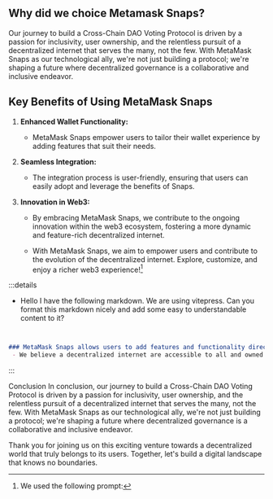 ## Why did we choice Metamask Snaps?

 Our journey to build a Cross-Chain DAO Voting Protocol is driven by a passion for inclusivity, user ownership, and the relentless pursuit of a decentralized internet that serves the many, not the few. With MetaMask Snaps as our technological ally, we're not just building a protocol; we're shaping a future where decentralized governance is a collaborative and inclusive endeavor.


## Key Benefits of Using MetaMask Snaps

1. **Enhanced Wallet Functionality:**
   - MetaMask Snaps empower users to tailor their wallet experience by adding features that suit their needs.

2. **Seamless Integration:**
   - The integration process is user-friendly, ensuring that users can easily adopt and leverage the benefits of Snaps.

3. **Innovation in Web3:**
   - By embracing MetaMask Snaps, we contribute to the ongoing innovation within the web3 ecosystem, fostering a more dynamic and feature-rich decentralized internet.

   - With MetaMask Snaps, we aim to empower users and contribute to the evolution of the decentralized internet. Explore, customize, and enjoy a richer web3 experience![^1]



[^1]: We used the following prompt:

:::details  

 - Hello I have the following markdown. We are using vitepress. Can you format this markdown nicely and add some easy to understandable content to it?  
```md  


### MetaMask Snaps allows users to add features and functionality directly into their MetaMask wallet.  
 - We believe a decentralized internet are accessible to all and owned by the people who use it. With Snaps we can capture the full extent of the innovation happening in web3.  
```

:::


Conclusion
In conclusion, our journey to build a Cross-Chain DAO Voting Protocol is driven by a passion for inclusivity, user ownership, and the relentless pursuit of a decentralized internet that serves the many, not the few. With MetaMask Snaps as our technological ally, we're not just building a protocol; we're shaping a future where decentralized governance is a collaborative and inclusive endeavor.

Thank you for joining us on this exciting venture towards a decentralized world that truly belongs to its users. Together, let's build a digital landscape that knows no boundaries.